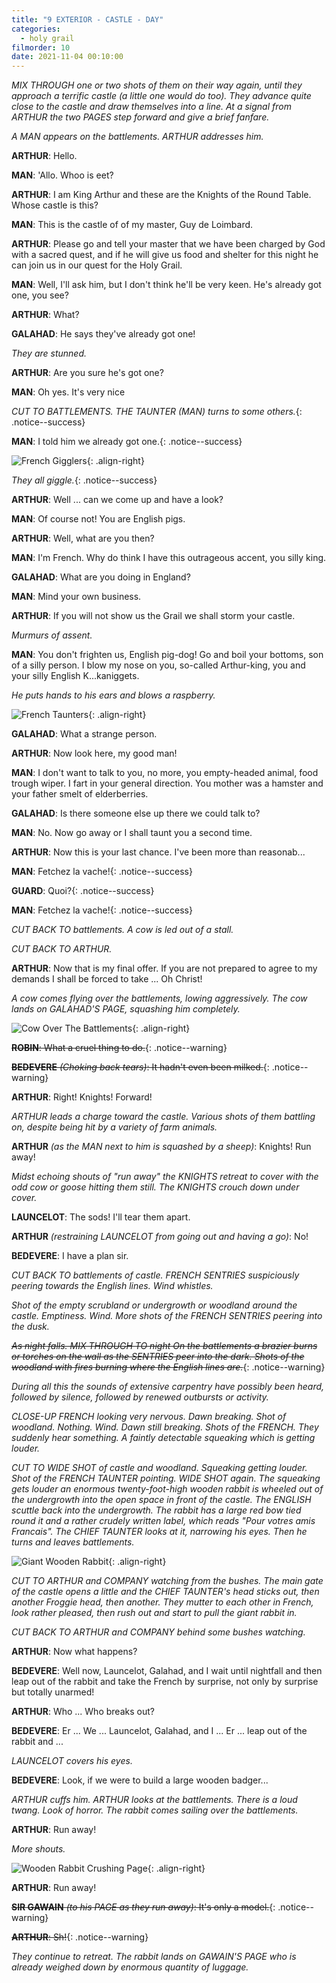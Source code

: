 ```yaml
---
title: "9 EXTERIOR - CASTLE - DAY"
categories:
  - holy grail
filmorder: 10
date: 2021-11-04 00:10:00
---
```


_MIX THROUGH one or two shots of them on their way again, until they approach a terrific castle (a little one would do too). They advance quite close to the castle and draw themselves into a line. At a signal from ARTHUR the two PAGES step forward and give a brief fanfare._

_A MAN appears on the battlements. ARTHUR addresses him._

**ARTHUR**: Hello.

**MAN**: 'Allo. Whoo is eet?

**ARTHUR**: I am King Arthur and these are the Knights of the Round Table. Whose castle is this?

**MAN**: This is the castle of of my master, Guy de Loimbard.

**ARTHUR**: Please go and tell your master that we have been charged by God with a sacred quest, and if he will give us food and shelter for this night he can join us in our quest for the Holy Grail.

**MAN**: Well, I'll ask him, but I don't think he'll be very keen. He's already got one, you see?

**ARTHUR**: What?

**GALAHAD**: He says they've already got one!

_They are stunned._

**ARTHUR**: Are you sure he's got one?

**MAN**: Oh yes. It's very nice

<span>_CUT TO BATTLEMENTS. THE TAUNTER (MAN) turns to some others._</span>{: .notice--success}

<span>**MAN**: I told him we already got one.</span>{: .notice--success}

![French Gigglers](https://old.mzonline.com/python/hgimages/taunt5.jpg){: .align-right}

<span>_They all giggle._</span>{: .notice--success}

**ARTHUR**: Well ... can we come up and have a look?

**MAN**: Of course not! You are English pigs.

**ARTHUR**: Well, what are you then?

**MAN**: I'm French. Why do think I have this outrageous accent, you silly king.

**GALAHAD**: What are you doing in England?

**MAN**: Mind your own business.

**ARTHUR**: If you will not show us the Grail we shall storm your castle.

_Murmurs of assent._

**MAN**: You don't frighten us, English pig-dog! Go and boil your bottoms, son of a silly person. I blow my nose on you, so-called Arthur-king, you and your silly English K...kaniggets.

_He puts hands to his ears and blows a raspberry._

![French Taunters](https://old.mzonline.com/python/hgimages/taunt1.jpg){: .align-right}

**GALAHAD**: What a strange person.

**ARTHUR**: Now look here, my good man!

**MAN**: I don't want to talk to you, no more, you empty-headed animal, food trough wiper. I fart in your general direction. You mother was a hamster and your father smelt of elderberries.

**GALAHAD**: Is there someone else up there we could talk to?

**MAN**: No. Now go away or I shall taunt you a second time.

**ARTHUR**: Now this is your last chance. I've been more than reasonab...

<span>**MAN**: Fetchez la vache!</span>{: .notice--success}

<span>**GUARD**: Quoi?</span>{: .notice--success}

<span>**MAN**: Fetchez la vache!</span>{: .notice--success}

_CUT BACK TO battlements. A cow is led out of a stall._

_CUT BACK TO ARTHUR._

**ARTHUR**: Now that is my final offer. If you are not prepared to agree to my demands I shall be forced to take ... Oh Christ!

_A cow comes flying over the battlements, lowing aggressively. The cow lands on GALAHAD'S PAGE, squashing him completely._

![Cow Over The Battlements](https://old.mzonline.com/python/hgimages/taunt3.jpg){: .align-right}

<span>~~**ROBIN**: What a cruel thing to do.~~</span>{: .notice--warning}

<span>~~**BEDEVERE** _(Choking back tears)_: It hadn't even been milked.~~</span>{: .notice--warning}

**ARTHUR**: Right! Knights! Forward!

_ARTHUR leads a charge toward the castle. Various shots of them battling on, despite being hit by a variety of farm animals._

**ARTHUR** _(as the MAN next to him is squashed by a sheep)_: Knights! Run away!

_Midst echoing shouts of "run away" the KNIGHTS retreat to cover with the odd cow or goose hitting them still. The KNIGHTS crouch down under cover._

**LAUNCELOT**: The sods! I'll tear them apart.

**ARTHUR** _(restraining LAUNCELOT from going out and having a go)_: No!

**BEDEVERE**: I have a plan sir.

_CUT BACK TO battlements of castle. FRENCH SENTRIES suspiciously peering towards the English lines. Wind whistles._

_Shot of the empty scrubland or undergrowth or woodland around the castle. Emptiness. Wind. More shots of the FRENCH SENTRIES peering into the dusk._

<span>~~_As night falls. MIX THROUGH TO night On the battlements a brazier burns or torches on the wall as the SENTRIES peer into the dark. Shots of the woodland with fires burning where the English lines are._~~</span>{: .notice--warning}

_During all this the sounds of extensive carpentry have possibly been heard, followed by silence, followed by renewed outbursts or activity._

_CLOSE-UP FRENCH looking very nervous. Dawn breaking. Shot of woodland. Nothing. Wind. Dawn still breaking. Shots of the FRENCH. They suddenly hear something. A faintly detectable squeaking which is getting louder._

_CUT TO WIDE SHOT of castle and woodland. Squeaking getting louder. Shot of the FRENCH TAUNTER pointing. WIDE SHOT again. The squeaking gets louder an enormous twenty-foot-high wooden rabbit is wheeled out of the undergrowth into the open space in front of the castle. The ENGLISH scuttle back into the undergrowth. The rabbit has a large red bow tied round it and a rather crudely written label, which reads "Pour votres amis Francais". The CHIEF TAUNTER looks at it, narrowing his eyes. Then he turns and leaves battlements._

![Giant Wooden Rabbit](https://old.mzonline.com/python/hgimages/taunt2.jpg){: .align-right}

_CUT TO ARTHUR and COMPANY watching from the bushes. The main gate of the castle opens a little and the CHIEF TAUNTER's head sticks out, then another Froggie head, then another. They mutter to each other in French, look rather pleased, then rush out and start to pull the giant rabbit in._

_CUT BACK TO ARTHUR and COMPANY behind some bushes watching._

**ARTHUR**: Now what happens?

**BEDEVERE**: Well now, Launcelot, Galahad, and I wait until nightfall and then leap out of the rabbit and take the French by surprise, not only by surprise but totally unarmed!

**ARTHUR**: Who ... Who breaks out?

**BEDEVERE**: Er ... We ... Launcelot, Galahad, and I ... Er ... leap out of the rabbit and ...

_LAUNCELOT covers his eyes._

**BEDEVERE**: Look, if we were to build a large wooden badger...

_ARTHUR cuffs him. ARTHUR looks at the battlements. There is a loud twang. Look of horror. The rabbit comes sailing over the battlements._

**ARTHUR**: Run away!

_More shouts._

![Wooden Rabbit Crushing Page](https://old.mzonline.com/python/hgimages/taunt4.jpg){: .align-right}

**ARTHUR**: Run away!

<span>~~**SIR GAWAIN** _(to his PAGE as they run away)_: It's only a model.~~</span>{: .notice--warning}

<span>~~**ARTHUR**: Sh!~~</span>{: .notice--warning}

_They continue to retreat. The rabbit lands on GAWAIN'S PAGE who is already weighed down by enormous quantity of luggage._